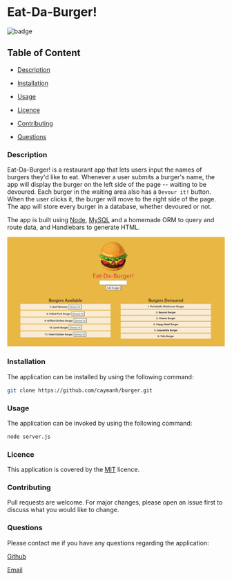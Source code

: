 # Eat-Da-Burger!

![badge](https://img.shields.io/badge/license-MIT-brightgreen)

## Table of Content

  - [Description](#description)

  - [Installation](#installation)

  - [Usage](#usage)

  - [Licence](#licence)

  - [Contributing](#contributing)

  - [Questions](#questions)

 ### Description

 Eat-Da-Burger! is a restaurant app that lets users input the names of burgers they'd like to eat. Whenever a user submits a burger's name, the app will display the burger on the left side of the page -- waiting to be devoured. Each burger in the waiting area also has a `Devour it!` button. When the user clicks it, the burger will move to the right side of the page. The app will store every burger in a database, whether devoured or not.

 The app is built using [Node](https://nodejs.org/en/), [MySQL](https://www.npmjs.com/package/mysql/) and a homemade ORM to query and route data, and Handlebars to generate HTML. 

 <p align="center">
    <img alt="Screenshot of Eat-Da-Burger" src="https://github.com/caymanh/burger/blob/main/public/assets/img/app-screenshot.JPG">
    
</p>


### Installation

The application can be installed by using the following command: 

```bash
git clone https://github.com/caymanh/burger.git
```

### Usage

The application can be invoked by using the following command: 

```bash
node server.js
```

### Licence

This application is covered by the [MIT](https://choosealicense.com/licenses/mit/) licence.

### Contributing

Pull requests are welcome. For major changes, please open an issue first to discuss what you would like to change.

### Questions

Please contact me if you have any questions regarding the application:

[Github](https://github.com/caymanh)

[Email](mailto:hengcayman@gmail.com)

